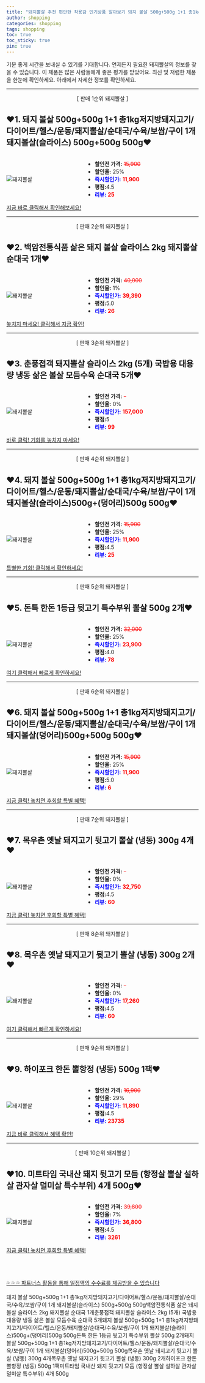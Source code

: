 ```yaml
---
title: "돼지뽈살 추천 편안한 착용감 인기상품 알아보기 돼지 볼살 500g+500g 1+1 총1kg저지방돼지고기/다이어트/헬스/운동/돼지뽈살/순대국/수육/보쌈/구이"
author: shopping
categories: shopping
tags: shopping
toc: true
toc_sticky: true
pin: true
---
```

기분 좋게 시간을 보내실 수 있기를 기대합니다. 언제든지 필요한 돼지뽈살의 정보를 찾을 수 있습니다. 이 제품은 많은 사람들에게 좋은 평가를 받았어요. 최신 및 저렴한 제품을 한눈에 확인하세요. 아래에서 자세한 정보를 확인하세요.

---
<p class="toplist" style="margin: 0 auto; display: block; width: fit-content;">[ 판매 1순위 돼지뽈살 ]</p>

<h2><strong>❤️1. 돼지 볼살 500g+500g 1+1 총1kg저지방돼지고기/다이어트/헬스/운동/돼지뽈살/순대국/수육/보쌈/구이 1개 돼지볼살(슬라이스) 500g+500g 500g❤️</strong></h2>

<div style="display: flex; align-items: center;">
    <div style="flex: 0.4;">
        <img src="https://thumbnail6.coupangcdn.com/thumbnails/remote/230x230ex/image/vendor_inventory/b7a6/e39cfe1ffe00622bf21eff054d80c9fb61bf7f87e4fa8b5c0b80d4333813.jpg" alt="돼지뽈살" style="max-width: 100%;">
    </div>
    <div style="flex: 0.6; margin-left: 10px;">
        <ul>
            <li><strong>할인전 가격:</strong> <del style="color: red;">15,900</del></li>
            <li><strong>할인율:</strong> 25%</li>
            <li><span style='color:blue'><strong>즉시할인가:</strong></span> <span style='color:red'><strong>11,900</strong></span></li>
            <li><strong>평점:</strong>4.5</li>
            <li><span style='color:blue'><strong>리뷰:</strong></span> <span style='color:red'><strong>25</strong></span></li>
        </ul>
    </div>
</div>
<div class="center">
    <a href="https://selin100587001.github.io?lptag=AF9450613&subid=githubio&pageKey=8033349273&traceid=V0-153&itemId=22468431221&vendorItemId=89511350564" class="myButton">
        지금 바로 클릭해서 확인해보세요!
    </a>
</div>


---
<p class="toplist" style="margin: 0 auto; display: block; width: fit-content;">[ 판매 2순위 돼지뽈살 ]</p>

<h2><strong>❤️2. 백암전통식품 삶은 돼지 볼살 슬라이스 2kg 돼지뽈살 순대국 1개❤️</strong></h2>

<div style="display: flex; align-items: center;">
    <div style="flex: 0.4;">
        <img src="https://thumbnail9.coupangcdn.com/thumbnails/remote/230x230ex/image/vendor_inventory/8c4c/7264a671273c9d9d2dbe225cb8943e4aafeac2b7d14925c113e4c68e5bc3.jpg" alt="돼지뽈살" style="max-width: 100%;">
    </div>
    <div style="flex: 0.6; margin-left: 10px;">
        <ul>
            <li><strong>할인전 가격:</strong> <del style="color: red;">40,000</del></li>
            <li><strong>할인율:</strong> 1%</li>
            <li><span style='color:blue'><strong>즉시할인가:</strong></span> <span style='color:red'><strong>39,390</strong></span></li>
            <li><strong>평점:</strong>5.0</li>
            <li><span style='color:blue'><strong>리뷰:</strong></span> <span style='color:red'><strong>26</strong></span></li>
        </ul>
    </div>
</div>
<div class="center">
    <a href="https://selin100587001.github.io?lptag=AF9450613&subid=githubio&pageKey=4363539747&traceid=V0-153&itemId=5134465139&vendorItemId=72443853603" class="myButton">
        놓치지 마세요! 클릭해서 지금 확인!
    </a>
</div>


---
<p class="toplist" style="margin: 0 auto; display: block; width: fit-content;">[ 판매 3순위 돼지뽈살 ]</p>

<h2><strong>❤️3. 춘풍접객 돼지뽈살 슬라이스 2kg (5개) 국밥용 대용량 냉동 삶은 볼살 모듬수육 순대국 5개❤️</strong></h2>

<div style="display: flex; align-items: center;">
    <div style="flex: 0.4;">
        <img src="https://thumbnail7.coupangcdn.com/thumbnails/remote/230x230ex/image/vendor_inventory/3f9a/84e450027a672a05297b4cf1565d42c2f94438b61dd6b3e6abdc35174066.jpg" alt="돼지뽈살" style="max-width: 100%;">
    </div>
    <div style="flex: 0.6; margin-left: 10px;">
        <ul>
            <li><strong>할인전 가격:</strong> <del style="color: red;">-</del></li>
            <li><strong>할인율:</strong> 0%</li>
            <li><span style='color:blue'><strong>즉시할인가:</strong></span> <span style='color:red'><strong>157,000</strong></span></li>
            <li><strong>평점:</strong>5</li>
            <li><span style='color:blue'><strong>리뷰:</strong></span> <span style='color:red'><strong>99</strong></span></li>
        </ul>
    </div>
</div>
<div class="center">
    <a href="https://selin100587001.github.io?lptag=AF9450613&subid=githubio&pageKey=8243668685&traceid=V0-153&itemId=21010183348&vendorItemId=88073761651" class="myButton">
        바로 클릭! 기회를 놓치지 마세요!
    </a>
</div>


---
<p class="toplist" style="margin: 0 auto; display: block; width: fit-content;">[ 판매 4순위 돼지뽈살 ]</p>

<h2><strong>❤️4. 돼지 볼살 500g+500g 1+1 총1kg저지방돼지고기/다이어트/헬스/운동/돼지뽈살/순대국/수육/보쌈/구이 1개 돼지볼살(슬라이스)500g+(덩어리)500g 500g❤️</strong></h2>

<div style="display: flex; align-items: center;">
    <div style="flex: 0.4;">
        <img src="https://thumbnail6.coupangcdn.com/thumbnails/remote/230x230ex/image/vendor_inventory/b7a6/e39cfe1ffe00622bf21eff054d80c9fb61bf7f87e4fa8b5c0b80d4333813.jpg" alt="돼지뽈살" style="max-width: 100%;">
    </div>
    <div style="flex: 0.6; margin-left: 10px;">
        <ul>
            <li><strong>할인전 가격:</strong> <del style="color: red;">15,900</del></li>
            <li><strong>할인율:</strong> 25%</li>
            <li><span style='color:blue'><strong>즉시할인가:</strong></span> <span style='color:red'><strong>11,900</strong></span></li>
            <li><strong>평점:</strong>4.5</li>
            <li><span style='color:blue'><strong>리뷰:</strong></span> <span style='color:red'><strong>25</strong></span></li>
        </ul>
    </div>
</div>
<div class="center">
    <a href="https://selin100587001.github.io?lptag=AF9450613&subid=githubio&pageKey=8033349273&traceid=V0-153&itemId=22468431218&vendorItemId=89511350558" class="myButton">
        특별한 기회! 클릭해서 확인하세요!
    </a>
</div>


---
<p class="toplist" style="margin: 0 auto; display: block; width: fit-content;">[ 판매 5순위 돼지뽈살 ]</p>

<h2><strong>❤️5. 돈특 한돈 1등급 뒷고기 특수부위 뽈살 500g 2개❤️</strong></h2>

<div style="display: flex; align-items: center;">
    <div style="flex: 0.4;">
        <img src="https://thumbnail7.coupangcdn.com/thumbnails/remote/230x230ex/image/vendor_inventory/a7dc/1847458ed3b3e0b9200cd35adc21dea505774d4c56a5c9b2d507d105fb30.jpg" alt="돼지뽈살" style="max-width: 100%;">
    </div>
    <div style="flex: 0.6; margin-left: 10px;">
        <ul>
            <li><strong>할인전 가격:</strong> <del style="color: red;">32,000</del></li>
            <li><strong>할인율:</strong> 25%</li>
            <li><span style='color:blue'><strong>즉시할인가:</strong></span> <span style='color:red'><strong>23,900</strong></span></li>
            <li><strong>평점:</strong>4.0</li>
            <li><span style='color:blue'><strong>리뷰:</strong></span> <span style='color:red'><strong>78</strong></span></li>
        </ul>
    </div>
</div>
<div class="center">
    <a href="https://selin100587001.github.io?lptag=AF9450613&subid=githubio&pageKey=6512429732&traceid=V0-153&itemId=14389934083&vendorItemId=81634186256" class="myButton">
        여기 클릭해서 빠르게 확인하세요!
    </a>
</div>


---
<p class="toplist" style="margin: 0 auto; display: block; width: fit-content;">[ 판매 6순위 돼지뽈살 ]</p>

<h2><strong>❤️6. 돼지 볼살 500g+500g 1+1 총1kg저지방돼지고기/다이어트/헬스/운동/돼지뽈살/순대국/수육/보쌈/구이 1개 돼지볼살(덩어리)500g+500g 500g❤️</strong></h2>

<div style="display: flex; align-items: center;">
    <div style="flex: 0.4;">
        <img src="https://thumbnail9.coupangcdn.com/thumbnails/remote/230x230ex/image/vendor_inventory/0a98/350b10243b39d7810ad8597a51ec7249cb99bdac7c159b0266663f0a03e7.jpg" alt="돼지뽈살" style="max-width: 100%;">
    </div>
    <div style="flex: 0.6; margin-left: 10px;">
        <ul>
            <li><strong>할인전 가격:</strong> <del style="color: red;">15,900</del></li>
            <li><strong>할인율:</strong> 25%</li>
            <li><span style='color:blue'><strong>즉시할인가:</strong></span> <span style='color:red'><strong>11,900</strong></span></li>
            <li><strong>평점:</strong>5.0</li>
            <li><span style='color:blue'><strong>리뷰:</strong></span> <span style='color:red'><strong>6</strong></span></li>
        </ul>
    </div>
</div>
<div class="center">
    <a href="https://selin100587001.github.io?lptag=AF9450613&subid=githubio&pageKey=8180375493&traceid=V0-153&itemId=22468431217&vendorItemId=89511350551" class="myButton">
        지금 클릭! 놓치면 후회할 특별 혜택!
    </a>
</div>


---
<p class="toplist" style="margin: 0 auto; display: block; width: fit-content;">[ 판매 7순위 돼지뽈살 ]</p>

<h2><strong>❤️7. 목우촌 옛날 돼지고기 뒷고기 뽈살 (냉동) 300g 4개❤️</strong></h2>

<div style="display: flex; align-items: center;">
    <div style="flex: 0.4;">
        <img src="https://thumbnail7.coupangcdn.com/thumbnails/remote/230x230ex/image/retail/images/da080643-8bfc-4e96-ac81-b2edb95857c9563543241756877319.png" alt="돼지뽈살" style="max-width: 100%;">
    </div>
    <div style="flex: 0.6; margin-left: 10px;">
        <ul>
            <li><strong>할인전 가격:</strong> <del style="color: red;">-</del></li>
            <li><strong>할인율:</strong> 0%</li>
            <li><span style='color:blue'><strong>즉시할인가:</strong></span> <span style='color:red'><strong>32,750</strong></span></li>
            <li><strong>평점:</strong>4.5</li>
            <li><span style='color:blue'><strong>리뷰:</strong></span> <span style='color:red'><strong>60</strong></span></li>
        </ul>
    </div>
</div>
<div class="center">
    <a href="https://selin100587001.github.io?lptag=AF9450613&subid=githubio&pageKey=7310038389&traceid=V0-153&itemId=19307559379&vendorItemId=86421882672" class="myButton">
        지금 클릭! 놓치면 후회할 특별 혜택!
    </a>
</div>


---
<p class="toplist" style="margin: 0 auto; display: block; width: fit-content;">[ 판매 8순위 돼지뽈살 ]</p>

<h2><strong>❤️8. 목우촌 옛날 돼지고기 뒷고기 뽈살 (냉동) 300g 2개❤️</strong></h2>

<div style="display: flex; align-items: center;">
    <div style="flex: 0.4;">
        <img src="https://thumbnail8.coupangcdn.com/thumbnails/remote/230x230ex/image/retail/images/cfcf38a4-1046-4883-874c-443534399c6c6346031317281570796.png" alt="돼지뽈살" style="max-width: 100%;">
    </div>
    <div style="flex: 0.6; margin-left: 10px;">
        <ul>
            <li><strong>할인전 가격:</strong> <del style="color: red;">-</del></li>
            <li><strong>할인율:</strong> 0%</li>
            <li><span style='color:blue'><strong>즉시할인가:</strong></span> <span style='color:red'><strong>17,260</strong></span></li>
            <li><strong>평점:</strong>4.5</li>
            <li><span style='color:blue'><strong>리뷰:</strong></span> <span style='color:red'><strong>60</strong></span></li>
        </ul>
    </div>
</div>
<div class="center">
    <a href="https://selin100587001.github.io?lptag=AF9450613&subid=githubio&pageKey=7310038389&traceid=V0-153&itemId=19307559440&vendorItemId=86421882775" class="myButton">
        여기 클릭해서 빠르게 확인하세요!
    </a>
</div>


---
<p class="toplist" style="margin: 0 auto; display: block; width: fit-content;">[ 판매 9순위 돼지뽈살 ]</p>

<h2><strong>❤️9. 하이포크 한돈 뽈항정 (냉동) 500g 1팩❤️</strong></h2>

<div style="display: flex; align-items: center;">
    <div style="flex: 0.4;">
        <img src="https://thumbnail10.coupangcdn.com/thumbnails/remote/230x230ex/image/retail/images/3281312861780864-2a6e9323-e287-496e-9196-f48305dd70d8.jpg" alt="돼지뽈살" style="max-width: 100%;">
    </div>
    <div style="flex: 0.6; margin-left: 10px;">
        <ul>
            <li><strong>할인전 가격:</strong> <del style="color: red;">16,900</del></li>
            <li><strong>할인율:</strong> 29%</li>
            <li><span style='color:blue'><strong>즉시할인가:</strong></span> <span style='color:red'><strong>11,890</strong></span></li>
            <li><strong>평점:</strong>4.5</li>
            <li><span style='color:blue'><strong>리뷰:</strong></span> <span style='color:red'><strong>23735</strong></span></li>
        </ul>
    </div>
</div>
<div class="center">
    <a href="https://selin100587001.github.io?lptag=AF9450613&subid=githubio&pageKey=1667305536&traceid=V0-153&itemId=2840770190&vendorItemId=70830143103" class="myButton">
        지금 바로 클릭해서 혜택 확인!
    </a>
</div>


---
<p class="toplist" style="margin: 0 auto; display: block; width: fit-content;">[ 판매 10순위 돼지뽈살 ]</p>

<h2><strong>❤️10. 미트타임 국내산 돼지 뒷고기 모듬 (항정살 뽈살 설하살 관자살 덜미살 특수부위) 4개 500g❤️</strong></h2>

<div style="display: flex; align-items: center;">
    <div style="flex: 0.4;">
        <img src="https://thumbnail6.coupangcdn.com/thumbnails/remote/230x230ex/image/vendor_inventory/9e3e/8b16f41c60cb5b07a0059fe3ce98740b14a2f67ebae19ddabc45b1f37ca7.jpg" alt="돼지뽈살" style="max-width: 100%;">
    </div>
    <div style="flex: 0.6; margin-left: 10px;">
        <ul>
            <li><strong>할인전 가격:</strong> <del style="color: red;">39,800</del></li>
            <li><strong>할인율:</strong> 7%</li>
            <li><span style='color:blue'><strong>즉시할인가:</strong></span> <span style='color:red'><strong>36,800</strong></span></li>
            <li><strong>평점:</strong>4.5</li>
            <li><span style='color:blue'><strong>리뷰:</strong></span> <span style='color:red'><strong>3261</strong></span></li>
        </ul>
    </div>
</div>
<div class="center">
    <a href="https://selin100587001.github.io?lptag=AF9450613&subid=githubio&pageKey=7204813427&traceid=V0-153&itemId=18218958096&vendorItemId=70888463572" class="myButton">
        지금 클릭! 놓치면 후회할 특별 혜택!
    </a>
</div>

<br><br><br>[💦 💦 💦 파트너스 활동을 통해 일정액의 수수료를 제공받을 수 있습니다](https://link.coupang.com/a/bcpT2c)<br><br>돼지 볼살 500g+500g 1+1 총1kg저지방돼지고기/다이어트/헬스/운동/돼지뽈살/순대국/수육/보쌈/구이 1개 돼지볼살(슬라이스) 500g+500g 500g백암전통식품 삶은 돼지 볼살 슬라이스 2kg 돼지뽈살 순대국 1개춘풍접객 돼지뽈살 슬라이스 2kg (5개) 국밥용 대용량 냉동 삶은 볼살 모듬수육 순대국 5개돼지 볼살 500g+500g 1+1 총1kg저지방돼지고기/다이어트/헬스/운동/돼지뽈살/순대국/수육/보쌈/구이 1개 돼지볼살(슬라이스)500g+(덩어리)500g 500g돈특 한돈 1등급 뒷고기 특수부위 뽈살 500g 2개돼지 볼살 500g+500g 1+1 총1kg저지방돼지고기/다이어트/헬스/운동/돼지뽈살/순대국/수육/보쌈/구이 1개 돼지볼살(덩어리)500g+500g 500g목우촌 옛날 돼지고기 뒷고기 뽈살 (냉동) 300g 4개목우촌 옛날 돼지고기 뒷고기 뽈살 (냉동) 300g 2개하이포크 한돈 뽈항정 (냉동) 500g 1팩미트타임 국내산 돼지 뒷고기 모듬 (항정살 뽈살 설하살 관자살 덜미살 특수부위) 4개 500g